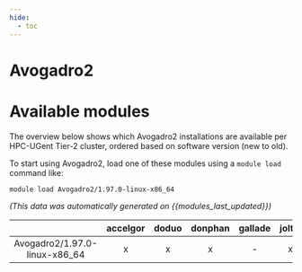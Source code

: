 ```yaml
---
hide:
  - toc
---
```


Avogadro2
=========

# Available modules


The overview below shows which Avogadro2 installations are available per HPC-UGent Tier-2 cluster, ordered based on software version (new to old).

To start using Avogadro2, load one of these modules using a `module load` command like:

```shell
module load Avogadro2/1.97.0-linux-x86_64
```

*(This data was automatically generated on {{modules_last_updated}})*  

| |accelgor|doduo|donphan|gallade|joltik|shinx|skitty|
| :---: | :---: | :---: | :---: | :---: | :---: | :---: | :---: |
|Avogadro2/1.97.0-linux-x86_64|x|x|x|-|x|-|x|

